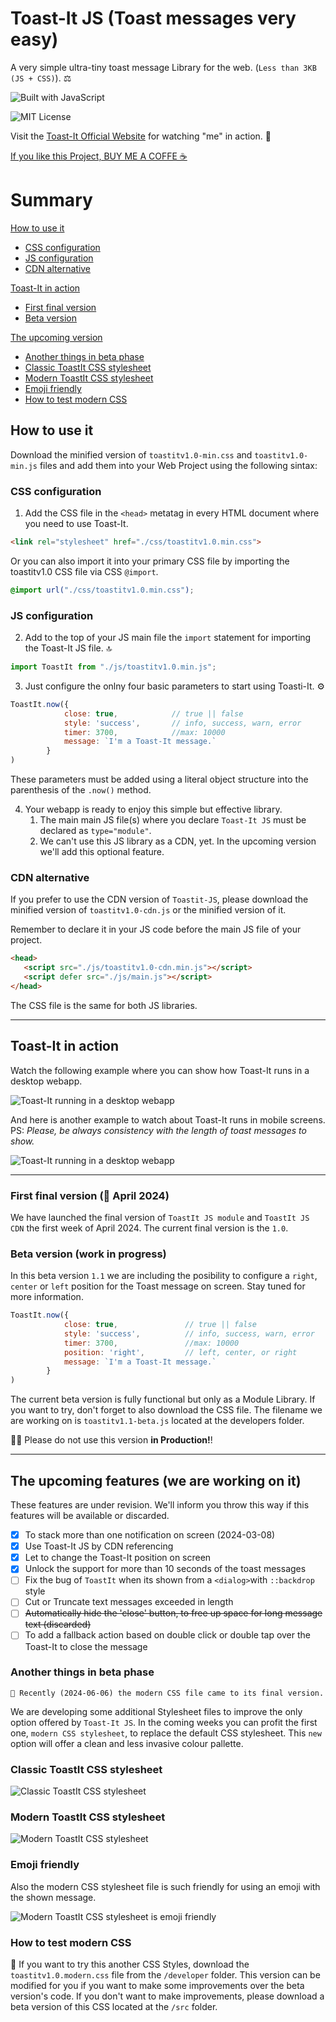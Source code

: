 # Toast-It JS (Toast messages very easy)
A very simple ultra-tiny toast message Library for the web. (`Less than 3KB (JS + CSS)`). ⚖️

![Built with JavaScript](https://img.shields.io/badge/Built%20with-JavaScript-red?style=for-the-badge&logo=javascript) 

![MIT License](https://img.shields.io/npm/l/toastify-js)

Visit the [Toast-It Official Website](https://mobilepadawan.github.io/Toastit-JS/) for watching "me" in action. 👀

[If you like this Project, BUY ME A COFFE ☕️ ](https://www.buymeacoffee.com/invite/mobilepadawan)

# Summary

[How to use it](#how-to-use-it)
* [CSS configuration](#css-configuration)
* [JS configuration](#js-configuration)
* [CDN alternative](#cdn-alternative)

[Toast-It in action](#toast-it-in-action)
* [First final version](#first-final-version--april-2024)
* [Beta version](#beta-version-work-in-progress)

[The upcoming version](#the-upcoming-features-we-are-working-on-it)
* [Another things in beta phase](#another-things-in-beta-phase)
* [Classic ToastIt CSS stylesheet](#classic-toastit-css-stylesheet)
* [Modern ToastIt CSS stylesheet](#modern-toastit-css-stylesheet)
* [Emoji friendly](#emoji-friendly)
* [How to test modern CSS](#how-to-test-modern-css)



## How to use it
Download the minified version of `toastitv1.0-min.css` and `toastitv1.0-min.js` files and add them into your Web Project using the following sintax:

### CSS configuration
1. Add the CSS file in the `<head>` metatag in every HTML document where you need to use Toast-It.

```HTML
<link rel="stylesheet" href="./css/toastitv1.0.min.css">
```
Or you can also import it into your primary CSS file by importing the toastitv1.0 CSS file via CSS `@import`.

```CSS
@import url("./css/toastitv1.0.min.css");
```

### JS configuration
2. Add to the top of your JS main file the `import` statement for importing the Toast-It JS file. 🔝 
   
```javascript
import ToastIt from "./js/toastitv1.0.min.js";
```

3. Just configure the onlny four basic parameters to start using Toasti-It. ⚙️
   
```javascript
ToastIt.now({
            close: true,            // true || false
            style: 'success',       // info, success, warn, error
            timer: 3700,            //max: 10000
            message: `I'm a Toast-It message.` 
        }
)
```

These parameters must be added using a literal object structure into the parenthesis of the `.now()` method.

4. Your webapp is ready to enjoy this simple but effective library.
   1. The main main JS file(s) where you declare `Toast-It JS` must be declared as `type="module"`.
   2. We can't use this JS library as a CDN, yet. In the upcoming version we'll add this optional feature.

### CDN alternative
If you prefer to use the CDN version of `Toastit-JS`, please download the minified version of `toastitv1.0-cdn.js` or the minified version of it. 

Remember to declare it in your JS code before the main JS file of your project.

```HTML
<head>
   <script src="./js/toastitv1.0-cdn.min.js"></script>
   <script defer src="./js/main.js"></script>
</head>
```

The CSS file is the same for both JS libraries.

<hr>

## Toast-It in action

Watch the following example where you can show how Toast-It runs in a desktop webapp.

![Toast-It running in a desktop webapp](https://raw.githubusercontent.com/mobilepadawan/Toastit-JS/main/docs/images/showing-toast-it-in-action-01.gif)

And here is another example to watch about Toast-It runs in mobile screens.
PS: _Please, be always consistency with the length of toast messages to show._

![Toast-It running in a desktop webapp](https://raw.githubusercontent.com/mobilepadawan/Toastit-JS/main/docs/images/showing-toast-it-in-action-02.gif)

<hr>

### First final version (📆 April 2024)
We have launched the final version of `ToastIt JS module` and `ToastIt JS CDN` the first week of April 2024.  The current final version is the `1.0`.

### Beta version (work in progress)
In this beta version `1.1` we are including the posibility to configure a `right`, `center` or `left` position for the Toast message on screen. 
Stay tuned for more information.

```javascript 
ToastIt.now({
            close: true,               // true || false
            style: 'success',          // info, success, warn, error
            timer: 3700,               //max: 10000
            position: 'right',         // left, center, or right 
            message: `I'm a Toast-It message.`
        }
)
```

The current beta version is fully functional but only as a Module Library. If you want to try, don't forget to also download the CSS file. The filename we are working on is `toastitv1.1-beta.js` located at the developers folder.

🤚🏼 Please do not use this version **in Production!**!

<hr>

## The upcoming features (we are working on it)
These features are under revision. We'll inform you throw this way if this features will be available or discarded.

- [x] To stack more than one notification on screen (2024-03-08)
- [x] Use Toast-It JS by CDN referencing
- [x] Let to change the Toast-It position on screen
- [x] Unlock the support for more than 10 seconds of the toast messages
- [ ] Fix the bug of `ToastIt` when its shown from a `<dialog>`with `::backdrop` style
- [ ] Cut or Truncate text messages exceeded in length
- [ ] ~~Automatically hide the 'close' button, to free up space for long message text (discarded)~~
- [ ] To add a fallback action based on double click or double tap over the Toast-It to close the message

### Another things in beta phase

```
🔔 Recently (2024-06-06) the modern CSS file came to its final version.
```

We are developing some additional Stylesheet files to improve the only option offered by `Toast-It JS`. In the coming weeks you can profit the first one, `modern CSS stylesheet`, to replace the default CSS stylesheet. This `new` option will offer a clean and less invasive colour pallette.

### Classic ToastIt CSS stylesheet
![Classic ToastIt CSS stylesheet](https://raw.githubusercontent.com/mobilepadawan/Toastit-JS/main/docs/images/default-css-toastit.png)

### Modern ToastIt CSS stylesheet
![Modern ToastIt CSS stylesheet](https://raw.githubusercontent.com/mobilepadawan/Toastit-JS/main/docs/images/modern-css-toastit.png)

### Emoji friendly
Also the modern CSS stylesheet file is such friendly for using an emoji with the shown message.

![Modern ToastIt CSS stylesheet is emoji friendly](https://raw.githubusercontent.com/mobilepadawan/Toastit-JS/main/docs/images/emoji-css-modern-toastit.png)

### How to test modern CSS
🔔 If you want to try this another CSS Styles, download the `toastitv1.0.modern.css` file from the `/developer` folder. This version can be modified for you if you want to make some improvements over the beta version's code. If you don't want to make improvements, please download a beta version of this CSS located at the `/src` folder.
